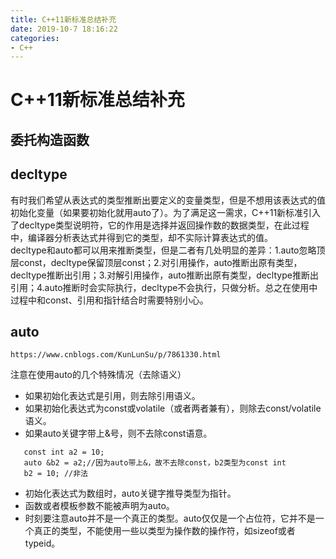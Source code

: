 ```yaml
---
title: C++11新标准总结补充
date: 2019-10-7 18:16:22
categories:
- C++
---
```

# C++11新标准总结补充
## 委托构造函数
## decltype
有时我们希望从表达式的类型推断出要定义的变量类型，但是不想用该表达式的值初始化变量（如果要初始化就用auto了）。为了满足这一需求，C++11新标准引入了decltype类型说明符，它的作用是选择并返回操作数的数据类型，在此过程中，编译器分析表达式并得到它的类型，却不实际计算表达式的值。  
decltype和auto都可以用来推断类型，但是二者有几处明显的差异：1.auto忽略顶层const，decltype保留顶层const；2.对引用操作，auto推断出原有类型，decltype推断出引用；3.对解引用操作，auto推断出原有类型，decltype推断出引用；4.auto推断时会实际执行，decltype不会执行，只做分析。总之在使用中过程中和const、引用和指针结合时需要特别小心。

## auto
```
https://www.cnblogs.com/KunLunSu/p/7861330.html
```
注意在使用auto的几个特殊情况（去除语义）  
* 如果初始化表达式是引用，则去除引用语义。
* 如果初始化表达式为const或volatile（或者两者兼有），则除去const/volatile语义。
* 如果auto关键字带上&号，则不去除const语意。
 ```
    const int a2 = 10;
    auto &b2 = a2;//因为auto带上&，故不去除const，b2类型为const int
    b2 = 10; //非法
```
* 初始化表达式为数组时，auto关键字推导类型为指针。
* 函数或者模板参数不能被声明为auto。　
* 时刻要注意auto并不是一个真正的类型。auto仅仅是一个占位符，它并不是一个真正的类型，不能使用一些以类型为操作数的操作符，如sizeof或者typeid。
